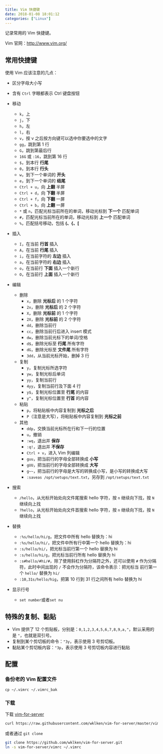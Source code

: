 ```yaml
---
title: Vim 快捷键
date: 2018-01-08 18:01:12
categories: ["Linux"]
---
```


记录常用的 Vim 快捷键。

<!-- more -->

Vim 官网：<http://www.vim.org/>

## 常用快捷键

使用 Vim 应该注意的几点：

- 区分字母大小写
- 含有 `Ctrl` 字眼都表示 Ctrl 键盘按钮

- 移动
    - `k`，上
    - `j`，下
    - `h`，左
    - `l`，右
    - `v`，按 v 之后按方向键可以选中你要选中的文字
    - `gg`，跳到第 1 行
    - `G`，跳到第最后行
    - `16G` 或 `:16`，跳到第 16 行
    - `$`，到本行 **行尾**
    - `0`，到本行 **行头**
    - `w`，到下一个单词的 **开头**
    - `e`，到下一个单词的 **结尾**
    - `Ctrl + u`，向 **上翻** 半屏
    - `Ctrl + d`，向 **下翻** 半屏
    - `Ctrl + f`，向 **下翻** 一屏
    - `Ctrl + b`，向 **上翻** 一屏
    - `*` 或 `n`，匹配光标当前所在的单词，移动光标到 **下一个** 匹配单词
    - `#`，匹配光标当前所在的单词，移动光标到 **上一个** 匹配单词
    - `%`，匹配括号移动，包括 **(、{、[**
- 插入
    - `I`，在当前 **行首** 插入
    - `A`，在当前 **行尾** 插入
    - `i`，在当前字符的 **左边** 插入
    - `a`，在当前字符的 **右边** 插入
    - `o`，在当前行 **下面** 插入一个新行
    - `O`，在当前行 **上面** 插入一个新行
- 编辑
    - 删除
        - `x`，删除 **光标后** 的 1 个字符
        - `2x`，删除 **光标后** 的 2 个字符
        - `X`，删除 **光标前** 的 1 个字符
        - `2X`，删除 **光标前** 的 2 个字符
        - `dd`，删除当前行
        - `cc`，删除当前行后进入 insert 模式
        - `dw`，删除当前光标下的单词/空格
        - `d$`，删除光标至 **行尾** 所有字符
        - `dG`，删除光标至 **文件尾** 所有字符
        - `3dd`，从当前光标开始，删掉 3 行
    - 复制
        - `y`，复制光标所选字符
        - `yw`，复制光标后单词
        - `yy`，复制当前行
        - `4yy`，复制当前行及下面 4 行
        - `y$`，复制光标位置至 **行尾** 的内容
        - `y^`，复制光标位置至 **行首** 的内容
    - 粘贴
        - `p`，将粘贴板中内容复制到 **光标之后**
        - `P`（注意是大写），将粘贴板中内容复制到 **光标之前**
    - 其他
	    - `ddp`，交换当前光标所在行和下一行的位置
	    - `u`，撤销
	    - `:wq`，退出并 **保存**
	    - `:q!`，退出并 **不保存**
	    - `Ctrl + v`，进入 Vim 列编辑
	    - `guu`，把当前行的字母全部转换成 **小写**
	    - `gUU`，把当前行的字母全部转换成 **大写**
	    - `g~~`，把当前行的字母是大写的转换成小写，是小写的转换成大写
	    - `:saveas /opt/setups/text.txt`，另存到 `/opt/setups/text.txt`
- 搜索
    - `/hello`，从光标开始处向文件尾搜索 hello 字符，按 `n` 继续向下找，按 `N` 继续向上找
    - `?hello`，从光标开始处向文件首搜索 hello 字符，按 `n` 继续向下找，按 `N` 继续向上找
- 替换
    - `:%s/hello/hi/g`，把文件中所有 hello 替换为：hi
    - `:%s/hello/hi/`，把文件中所有行中第一个 hello 替换为：hi
    - `:s/hello/hi/`，把光标当前行第一个 hello 替换为 hi
    - `:s/hello/hi/g`，把光标当前行所有 hello 替换为 hi
    - `:s#hello/#hi/#`，除了使用斜杠作为分隔符之外，还可以使用 `#` 作为分隔符，此时中间出现的 `/` 不会作为分隔符，该命令表示：把光标当
    前行第一个 `hello/` 替换为 `hi/`
    - `:10,31s/hello/hig`，把第 10 行到 31 行之间所有 hello 替换为 hi

- 显示行号
    - `set number`或者`set nu`

## 特殊的复制、黏贴

- Vim 提供了 12 个剪贴板，分别是：`0,1,2,3,4,5,6,7,8,9,a,"`，默认采用的是 `"`，也就是双引号。
- 复制到某个剪切板的命令：`"3y`，表示使用 3 号剪切板。
- 黏贴某个剪切板内容：`"3p`，表示使用 3 号剪切板内容进行黏贴


## 配置
### 备份老的 Vim 配置文件

```
cp ~/.vimrc ~/.vimrc_bak
```

### 下载
下载 [vim-for-server](https://github.com/wklken/vim-for-server)

``` bash
curl https://raw.githubusercontent.com/wklken/vim-for-server/master/vimrc > ~/.vimrc
```
或者通过 `git clone`

``` bash
git clone https://github.com/wklken/vim-for-server.git
ln -s vim-for-server/vimrc ~/.vimrc
```

